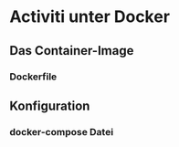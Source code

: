# Activiti unter Docker

## Das Container-Image

### Dockerfile


## Konfiguration

### docker-compose Datei